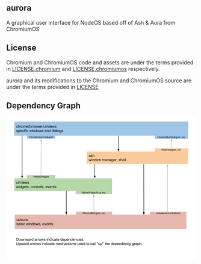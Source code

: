 ## aurora ##

A graphical user interface for NodeOS based off of Ash & Aura from ChromiumOS

## License ##

Chromium and ChromiumOS code and assets are under the terms provided in [LICENSE.chromium](https://raw.githubusercontent.com/joshgarde/aurora/master/LICENSE.chromium) and [LICENSE.chromiumos](https://raw.githubusercontent.com/joshgarde/aurora/master/LICENSE.chromiumos) respectively.

aurora and its modifications to the Chromium and ChromiumOS source are under the terms provided in [LICENSE](https://raw.githubusercontent.com/joshgarde/aurora/master/LICENSE)

## Dependency Graph ##

![Dependency Graph](https://raw.githubusercontent.com/joshgarde/aurora/master/ChromeAshViewsAuradependencies.png)

